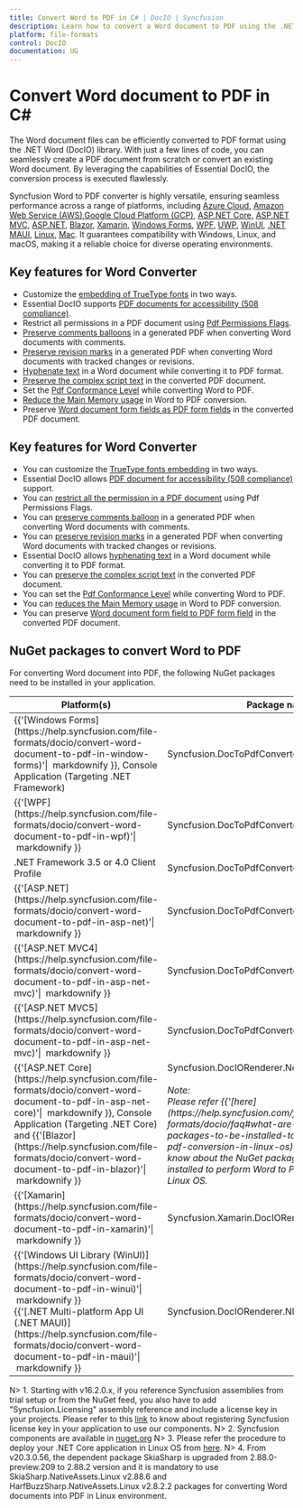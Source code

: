 ```yaml
---
title: Convert Word to PDF in C# | DocIO | Syncfusion
description: Learn how to convert a Word document to PDF using the .NET Word (DocIO) library without Microsoft Word or interop dependencies.
platform: file-formats
control: DocIO
documentation: UG
---
```


# Convert Word document to PDF in C#

The Word document files can be efficiently converted to PDF format using the .NET Word (DocIO) library. With just a few lines of code, you can seamlessly create a PDF document from scratch or convert an existing Word document. By leveraging the capabilities of Essential DocIO, the conversion process is executed flawlessly.

Syncfusion Word to PDF converter is highly versatile, ensuring seamless performance across a range of platforms, including [Azure Cloud](), [Amazon Web Service (AWS)](),[Google Cloud Platform (GCP)](), [ASP.NET Core](), [ASP.NET MVC](), [ASP.NET](), [Blazor](), [Xamarin](), [Windows Forms](), [WPF](), [UWP](), [WinUI](), [.NET MAUI](), [Linux](), [Mac](). It guarantees compatibility with Windows, Linux, and macOS, making it a reliable choice for diverse operating environments.

## Key features for Word Converter

* Customize the [embedding of TrueType fonts]() in two ways.
* Essential DocIO supports [PDF documents for accessibility (508 compliance)]().
* Restrict all permissions in a PDF document using [Pdf Permissions Flags]().
* [Preserve comments balloons]() in a generated PDF when converting Word documents with comments.
* [Preserve revision marks]() in a generated PDF when converting Word documents with tracked changes or revisions.
* [Hyphenate text]() in a Word document while converting it to PDF format.
* [Preserve the complex script text]() in the converted PDF document.
* Set the [Pdf Conformance Level]() while converting Word to PDF.
* [Reduce the Main Memory usage]() in Word to PDF conversion.
* Preserve [Word document form fields as PDF form fields]() in the converted PDF document.


##  Key features for Word Converter
* You can customize the [TrueType fonts embedding]() in two ways.
* Essential DocIO allows [PDF document for accessibility (508 compliance)]() support.
* You can [restrict all the permission in a PDF document]() using Pdf Permissions Flags.
* You can [preserve comments balloon]() in a generated PDF when converting Word documents with comments.
* You can [preserve revision marks]() in a generated PDF when converting Word documents with tracked changes or revisions.
* Essential DocIO allows [hyphenating text]() in a Word document while converting it to PDF format.
* You can [preserve the complex script text]() in the converted PDF document.
* You can set the [Pdf Conformance Level]() while converting Word to PDF.
* You can [reduces the Main Memory usage]() in Word to PDF conversion.
* You can preserve [Word document form field to PDF form field]() in the converted PDF document.

## NuGet packages to convert Word to PDF

For converting Word document into PDF, the following NuGet packages need to be installed in your application.

<table>
<thead>
<tr>
<th width="20%">
Platform(s)
</th>
<th width="40%">
Package name
</th>
<th width="40%">
Package manager console command
</th>
</tr>
</thead>
<tr>
<td>
{{'[Windows Forms](https://help.syncfusion.com/file-formats/docio/convert-word-document-to-pdf-in-window-forms)'|  markdownify }}, Console Application (Targeting .NET Framework)
</td>
<td>
Syncfusion.DocToPdfConverter.WinForms.nupkg
</td>
<td>
Install-Package Syncfusion.DocToPdfConverter.WinForms
</td>
</tr>
<tr>
<td>
{{'[WPF](https://help.syncfusion.com/file-formats/docio/convert-word-document-to-pdf-in-wpf)'|  markdownify }}
</td>
<td>
Syncfusion.DocToPdfConverter.Wpf.nupkg
</td>
<td>
Install-Package Syncfusion.DocToPdfConverter.Wpf
</td>
</tr>
<tr>
<td>
.NET Framework 3.5 or 4.0 Client Profile
</td>
<td>
Syncfusion.DocToPdfConverter.ClientProfile.nupkg
</td>
<td>
Install-Package Syncfusion.DocToPdfConverter.ClientProfile
</td>
</tr>
<tr>
<td>
{{'[ASP.NET](https://help.syncfusion.com/file-formats/docio/convert-word-document-to-pdf-in-asp-net)'|  markdownify }}
</td>
<td>
Syncfusion.DocToPdfConverter.AspNet.nupkg
</td>
<td>
Install-Package Syncfusion.DocToPdfConverter.AspNet
</td>
</tr>
<tr>
<td>
{{'[ASP.NET MVC4](https://help.syncfusion.com/file-formats/docio/convert-word-document-to-pdf-in-asp-net-mvc)'|  markdownify }}
</td>
<td>
Syncfusion.DocToPdfConverter.AspNet.Mvc4.nupkg
</td>
<td>
Install-Package Syncfusion.DocToPdfConverter.AspNet.Mvc4
</td>
</tr>
<tr>
<td>
{{'[ASP.NET MVC5](https://help.syncfusion.com/file-formats/docio/convert-word-document-to-pdf-in-asp-net-mvc)'|  markdownify }}
</td>
<td>
Syncfusion.DocToPdfConverter.AspNet.Mvc5.nupkg
</td>
<td>
Install-Package Syncfusion.DocToPdfConverter.AspNet.Mvc5
</td>
</tr>
<tr>
<td>
{{'[ASP.NET Core](https://help.syncfusion.com/file-formats/docio/convert-word-document-to-pdf-in-asp-net-core)'|  markdownify }}, Console Application (Targeting .NET Core) and {{'[Blazor](https://help.syncfusion.com/file-formats/docio/convert-word-document-to-pdf-in-blazor)'|  markdownify }}
</td>
<td>
Syncfusion.DocIORenderer.Net.Core.nupkg<br/>
<br/>
<i>Note:</i><br/>
<i>Please refer {{'[here](https://help.syncfusion.com/file-formats/docio/faq#what-are-the-nuget-packages-to-be-installed-to-perform-word-to-pdf-conversion-in-linux-os)'| markdownify }} to know about the NuGet packages that need to be installed to perform Word to PDF conversion in Linux OS.</i><br/>
</td>
<td>
Install-Package Syncfusion.DocIORenderer.Net.Core
</td>
</tr>
<tr>
<td>
{{'[Xamarin](https://help.syncfusion.com/file-formats/docio/convert-word-document-to-pdf-in-xamarin)'|  markdownify }}
</td>
<td>
Syncfusion.Xamarin.DocIORenderer.nupkg
</td>
<td>
Install-Package Syncfusion.Xamarin.DocIORenderer
</td>
</tr>
<tr>
<td>
{{'[Windows UI Library (WinUI)](https://help.syncfusion.com/file-formats/docio/convert-word-document-to-pdf-in-winui)'|  markdownify }}<br/> {{'[.NET Multi-platform App UI (.NET MAUI)](https://help.syncfusion.com/file-formats/docio/convert-word-document-to-pdf-in-maui)'|  markdownify }}
</td>
<td>
Syncfusion.DocIORenderer.NET
</td>
<td>
Install-Package Syncfusion.DocIORenderer.NET
</td>
</tr>
</table>

N> 1. Starting with v16.2.0.x, if you reference Syncfusion assemblies from trial setup or from the NuGet feed, you also have to add "Syncfusion.Licensing" assembly reference and include a license key in your projects. Please refer to this [link](https://help.syncfusion.com/common/essential-studio/licensing/overview) to know about registering Syncfusion license key in your application to use our components.
N> 2. Syncfusion components are available in [nuget.org](https://www.nuget.org/)
N> 3. Please refer the procedure to deploy your .NET Core application in Linux OS from [here](https://support.syncfusion.com/kb/article/7626/how-to-deploy-net-core-application-with-word-to-pdf-conversion-capabilities-in-linux-os).
N> 4. From v20.3.0.56, the dependent package SkiaSharp is upgraded from 2.88.0-preview.209 to 2.88.2 version and it is mandatory to use SkiaSharp.NativeAssets.Linux v2.88.6 and HarfBuzzSharp.NativeAssets.Linux v2.8.2.2 packages for converting Word documents into PDF in Linux environment.